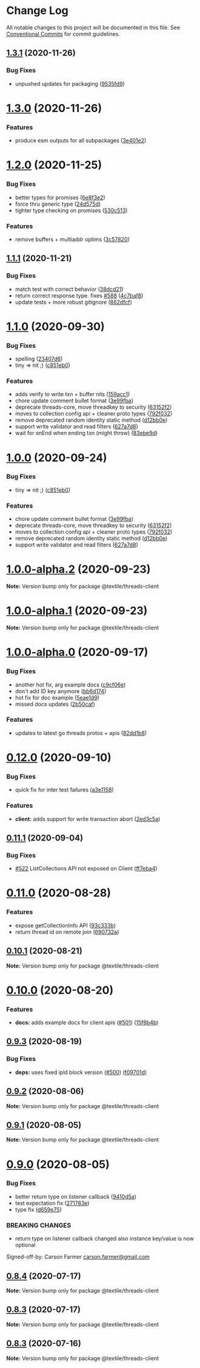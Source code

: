 # Change Log

All notable changes to this project will be documented in this file.
See [Conventional Commits](https://conventionalcommits.org) for commit guidelines.

## [1.3.1](https://github.com/textileio/js-threads/compare/@textile/threads-client@1.3.0...@textile/threads-client@1.3.1) (2020-11-26)


### Bug Fixes

* unpushed updates for packaging ([9535fd9](https://github.com/textileio/js-threads/commit/9535fd9d359cd15275f318663d0cc9d47d856206))





# [1.3.0](https://github.com/textileio/js-threads/compare/@textile/threads-client@1.2.0...@textile/threads-client@1.3.0) (2020-11-26)


### Features

* produce esm outputs for all subpackages ([3e401e2](https://github.com/textileio/js-threads/commit/3e401e2af0aa5bdd0b9f57dd23385843c2b6a5b4))





# [1.2.0](https://github.com/textileio/js-threads/compare/@textile/threads-client@1.1.1...@textile/threads-client@1.2.0) (2020-11-25)


### Bug Fixes

* better types for promises ([6e8f3e2](https://github.com/textileio/js-threads/commit/6e8f3e231dd760446325495f1ac59ebba1e80f52))
* force thru generic type ([24d575d](https://github.com/textileio/js-threads/commit/24d575daf65832255291d767542e566d9839e85b))
* tighter type checking on promises ([530c513](https://github.com/textileio/js-threads/commit/530c5134e087f8935954d782f9478eec4ff7f7bd))


### Features

* remove buffers + multiaddr optims ([3c57820](https://github.com/textileio/js-threads/commit/3c578203b8614aad0e892832b8efcc90d6e13fac))





## [1.1.1](https://github.com/textileio/js-threads/compare/@textile/threads-client@1.1.0...@textile/threads-client@1.1.1) (2020-11-21)


### Bug Fixes

* match test with correct behavior ([38dcd21](https://github.com/textileio/js-threads/commit/38dcd2171db355c4a406993b2ce318a50ddf3b85))
* return correct response type. fixes [#588](https://github.com/textileio/js-threads/issues/588) ([4c7baf8](https://github.com/textileio/js-threads/commit/4c7baf83fe85d76770adf7fc880b04a4829ffa82))
* update tests + more robust gitignore ([862dfcf](https://github.com/textileio/js-threads/commit/862dfcfb65b6ec22b342c95f92c81ad66930bea5))





# [1.1.0](https://github.com/textileio/js-threads/compare/@textile/threads-client@1.0.0-alpha.0...@textile/threads-client@1.1.0) (2020-09-30)


### Bug Fixes

* spelling ([23407d6](https://github.com/textileio/js-threads/commit/23407d63c862571570abc6f8dbecc704102a5f7e))
* tiny => nit ;) ([c851eb0](https://github.com/textileio/js-threads/commit/c851eb01152e31da043c391693e87dbe5a73523b))


### Features

* adds verify to write txn + buffer nits ([159acc1](https://github.com/textileio/js-threads/commit/159acc1381407177dbaa471a510f63a30cdffa1e))
* chore update comment bullet format ([3e99fba](https://github.com/textileio/js-threads/commit/3e99fbae1ba0c18925b2292065df3b4abf149a0c))
* deprecate threads-core, move threadkey to security ([63152f2](https://github.com/textileio/js-threads/commit/63152f2514ae01a6ca539948104c8c32dd0c1503))
* moves to collection config api + cleaner proto types ([792f032](https://github.com/textileio/js-threads/commit/792f03224833260dd1ad9cb9a862b062140e7cbc))
* remove deprecated random identity static method ([d12bb0e](https://github.com/textileio/js-threads/commit/d12bb0ec8f402641106e071bc0f0b43b42c95cf5))
* support write validator and read filters ([627a7d8](https://github.com/textileio/js-threads/commit/627a7d8340ce4637bd4e40ffa69cd299559ab287))
* wait for onEnd when ending txn (might throw) ([83ebe9d](https://github.com/textileio/js-threads/commit/83ebe9dd58aaae027898c1ba32e3186a09e9649b))





# [1.0.0](https://github.com/textileio/js-threads/compare/@textile/threads-client@1.0.0-alpha.0...@textile/threads-client@1.0.0) (2020-09-24)


### Bug Fixes

* tiny => nit ;) ([c851eb0](https://github.com/textileio/js-threads/commit/c851eb01152e31da043c391693e87dbe5a73523b))


### Features

* chore update comment bullet format ([3e99fba](https://github.com/textileio/js-threads/commit/3e99fbae1ba0c18925b2292065df3b4abf149a0c))
* deprecate threads-core, move threadkey to security ([63152f2](https://github.com/textileio/js-threads/commit/63152f2514ae01a6ca539948104c8c32dd0c1503))
* moves to collection config api + cleaner proto types ([792f032](https://github.com/textileio/js-threads/commit/792f03224833260dd1ad9cb9a862b062140e7cbc))
* remove deprecated random identity static method ([d12bb0e](https://github.com/textileio/js-threads/commit/d12bb0ec8f402641106e071bc0f0b43b42c95cf5))
* support write validator and read filters ([627a7d8](https://github.com/textileio/js-threads/commit/627a7d8340ce4637bd4e40ffa69cd299559ab287))





# [1.0.0-alpha.2](https://github.com/textileio/js-threads/compare/@textile/threads-client@1.0.0-alpha.1...@textile/threads-client@1.0.0-alpha.2) (2020-09-23)

**Note:** Version bump only for package @textile/threads-client





# [1.0.0-alpha.1](https://github.com/textileio/js-threads/compare/@textile/threads-client@1.0.0-alpha.0...@textile/threads-client@1.0.0-alpha.1) (2020-09-23)

**Note:** Version bump only for package @textile/threads-client





# [1.0.0-alpha.0](https://github.com/textileio/js-threads/compare/@textile/threads-client@0.12.0...@textile/threads-client@1.0.0-alpha.0) (2020-09-17)


### Bug Fixes

* another hot fix, arg example docs ([c9cf06e](https://github.com/textileio/js-threads/commit/c9cf06e94d5382a6f5dd4641f42bc4f23f9e116b))
* don't add ID key anymore ([bb6d174](https://github.com/textileio/js-threads/commit/bb6d1747be067ae7ee8ed12105117c2d9c6e95d3))
* hot fix for doc example ([5eae1d9](https://github.com/textileio/js-threads/commit/5eae1d9d2e54f5126ea2ff2b2eecfa9a4fd0c9be))
* missed docs updates ([2b50caf](https://github.com/textileio/js-threads/commit/2b50caf0f9a6005c169ea864af76703369289b12))


### Features

* updates to latest go threads protos + apis ([82dd1b8](https://github.com/textileio/js-threads/commit/82dd1b8450b5cc2cab6eb10fe64cf1e53ff5e2e6))





# [0.12.0](https://github.com/textileio/js-threads/compare/@textile/threads-client@0.11.1...@textile/threads-client@0.12.0) (2020-09-10)


### Bug Fixes

* quick fix for inter test failures ([a3e1158](https://github.com/textileio/js-threads/commit/a3e1158497063d4175ca9185f98928130d253e13))


### Features

* **client:** adds support for write transaction abort ([2ed3c5a](https://github.com/textileio/js-threads/commit/2ed3c5a1d91026a11f977597d846101a473ba157))





## [0.11.1](https://github.com/textileio/js-threads/compare/@textile/threads-client@0.11.0...@textile/threads-client@0.11.1) (2020-09-04)


### Bug Fixes

* [#522](https://github.com/textileio/js-threads/issues/522) ListCollections API not exposed on Client ([ff7eba4](https://github.com/textileio/js-threads/commit/ff7eba45338f8395eb61c7a558abdb7e7f433a86))





# [0.11.0](https://github.com/textileio/js-threads/compare/@textile/threads-client@0.10.1...@textile/threads-client@0.11.0) (2020-08-28)


### Features

* expose getCollectionInfo API ([93c333b](https://github.com/textileio/js-threads/commit/93c333b704af93ad084fdaf26592a7dabdd6072f))
* return thread id on remote join ([690732a](https://github.com/textileio/js-threads/commit/690732a989f72bb1d8ed9ff6758a53d3cc7d7b57))





## [0.10.1](https://github.com/textileio/js-threads/compare/@textile/threads-client@0.10.0...@textile/threads-client@0.10.1) (2020-08-21)

**Note:** Version bump only for package @textile/threads-client





# [0.10.0](https://github.com/textileio/js-threads/compare/@textile/threads-client@0.9.3...@textile/threads-client@0.10.0) (2020-08-20)


### Features

* **docs:** adds example docs for client apis ([#501](https://github.com/textileio/js-threads/issues/501)) ([15f8b4b](https://github.com/textileio/js-threads/commit/15f8b4b3631c7590231a49653169b6ce5298509a))





## [0.9.3](https://github.com/textileio/js-threads/compare/@textile/threads-client@0.9.2...@textile/threads-client@0.9.3) (2020-08-19)


### Bug Fixes

* **deps:** uses fixed ipld block version ([#500](https://github.com/textileio/js-threads/issues/500)) ([f09701d](https://github.com/textileio/js-threads/commit/f09701d473157a8f5dd5c3d8f0668e2bf73cb5e5))





## [0.9.2](https://github.com/textileio/js-threads/compare/@textile/threads-client@0.9.1...@textile/threads-client@0.9.2) (2020-08-06)

**Note:** Version bump only for package @textile/threads-client





## [0.9.1](https://github.com/textileio/js-threads/compare/@textile/threads-client@0.9.0...@textile/threads-client@0.9.1) (2020-08-05)

**Note:** Version bump only for package @textile/threads-client





# [0.9.0](https://github.com/textileio/js-threads/compare/@textile/threads-client@0.8.4...@textile/threads-client@0.9.0) (2020-08-05)


### Bug Fixes

* better return type on listener callback ([9410d5a](https://github.com/textileio/js-threads/commit/9410d5a6457c94baa4e6d36645ae3d05b5a83d94))
* test expectation fix ([271783e](https://github.com/textileio/js-threads/commit/271783e2aae2f78ab12736f0d89e6d505c67091e))
* type fix ([d659e75](https://github.com/textileio/js-threads/commit/d659e757798be6da0e64e8ef4837896fe521086b))


### BREAKING CHANGES

* return type on listener callback changed
also instance key/value is now optional

Signed-off-by: Carson Farmer <carson.farmer@gmail.com>





## [0.8.4](https://github.com/textileio/js-threads/compare/@textile/threads-client@0.8.3...@textile/threads-client@0.8.4) (2020-07-17)

**Note:** Version bump only for package @textile/threads-client





## [0.8.3](https://github.com/textileio/js-threads/compare/@textile/threads-client@0.8.2...@textile/threads-client@0.8.3) (2020-07-17)

**Note:** Version bump only for package @textile/threads-client





## [0.8.3](https://github.com/textileio/js-threads/compare/@textile/threads-client@0.8.2...@textile/threads-client@0.8.3) (2020-07-16)

**Note:** Version bump only for package @textile/threads-client
